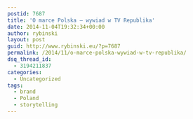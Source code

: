 ```yaml
---
postid: 7687
title: 'O marce Polska – wywiad w TV Republika'
date: 2014-11-04T19:32:34+00:00
author: rybinski
layout: post
guid: http://www.rybinski.eu/?p=7687
permalink: /2014/11/o-marce-polska-wywiad-w-tv-republika/
dsq_thread_id:
  - 3194211837
categories:
  - Uncategorized
tags:
  - brand
  - Poland
  - storytelling
---
```

